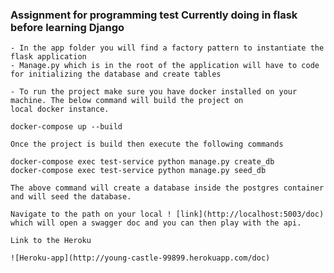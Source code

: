 ### Assignment for programming test Currently doing in flask before learning Django

```text
- In the app folder you will find a factory pattern to instantiate the flask application
- Manage.py which is in the root of the application will have to code for initializing the database and create tables

- To run the project make sure you have docker installed on your machine. The below command will build the project on 
local docker instance. 
```

```commandline
docker-compose up --build

```

```text
Once the project is build then execute the following commands
```
```commandline
docker-compose exec test-service python manage.py create_db
docker-compose exec test-service python manage.py seed_db
```

```text
The above command will create a database inside the postgres container and will seed the database.
```

```text
Navigate to the path on your local ! [link](http://localhost:5003/doc)
which will open a swagger doc and you can then play with the api.
```

```text
Link to the Heroku

![Heroku-app](http://young-castle-99899.herokuapp.com/doc)

```
